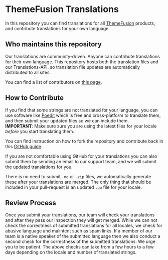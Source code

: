 # ThemeFusion Translations

In this repository you can find translations for all [ThemeFusion](https://theme-fusion.com/) products, and contribute translations for your own language.

## Who maintains this repository

Our translations are community-driven. Anyone can contribute translations for their own language. This repository hosts both the translation files and our Translations-API, so translation file updates are automatically distributed to all sites.

You can find a list of contributors on [this page](https://github.com/Theme-Fusion/Localization-l10n/graphs/contributors).

## How to Contribute

If you find that some strings are not translated for your language, you can use software like [Poedit](https://poedit.net/) which is free and cross-platform to translate them, and then submit your updated files so we can include them.  
**IMPORTANT**: Make sure sure you are using the latest files for your locale _before_ you start translating them.

You can find instruction on how to fork the repository and contribute back in this [GitHub guide](https://guides.github.com/activities/forking/#making-a-pull-request).

If you are not comfortable using GitHub for your translations you can also submit them by sending an email to our support team, and we will submit the updated translations for you.

There is no need to submit `.mo` or `.zip` files, we automatically generate these after your translations are merged. The only thing that should be included in your pull-request is an updated `.po` file for your locale.

## Review Process

Once you submit your translations, our team will check your translations and after they pass our inspection they will get merged. While we can not check the correctness of submitted translations for all locales, we check for abusive language and malintent such as spam links. If a member of our team is a native speaker of the submitted language then we also conduct a second check for the correctness of the submitted translations.
We urge you to be patient. The above checks can take from a few hours to a few days depending on the locale and number of translated strings.
